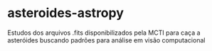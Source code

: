# asteroides-astropy
Estudos dos arquivos .fits disponibilizados pela MCTI para caça a asteróides buscando padrões para análise em visão computacional
